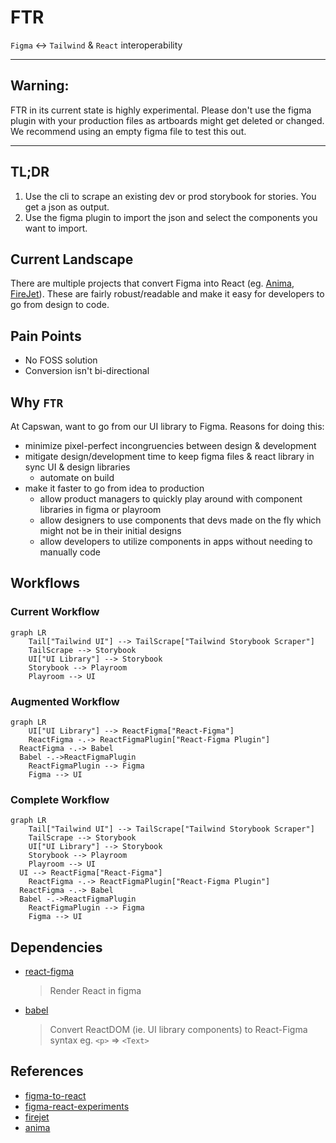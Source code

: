 # FTR

`Figma` <-> `Tailwind` & `React` interoperability

---

## Warning:

FTR in its current state is highly experimental. Please don't use the figma plugin with your production files as artboards might get deleted or changed. We recommend using an empty figma file to test this out.

---

## TL;DR

1. Use the cli to scrape an existing dev or prod storybook for stories. You get a json as output.
2. Use the figma plugin to import the json and select the components you want to import.

## Current Landscape

There are multiple projects that convert Figma into React (eg. [Anima](https://www.animaapp.com/blog/design-to-code/how-to-export-figma-to-react/), [FireJet](https://firejet.io/)). These are fairly robust/readable and make it easy for developers to go from design to code.

## Pain Points

- No FOSS solution
- Conversion isn't bi-directional

## Why `FTR`

At Capswan, want to go from our UI library to Figma. Reasons for doing this:

- minimize pixel-perfect incongruencies between design & development
- mitigate design/development time to keep figma files & react library in sync UI & design libraries
  - automate on build
- make it faster to go from idea to production
  - allow product managers to quickly play around with component libraries in figma or playroom
  - allow designers to use components that devs made on the fly which might not be in their initial designs
  - allow developers to utilize components in apps without needing to manually code

## Workflows

### Current Workflow

```mermaid
graph LR
	Tail["Tailwind UI"] --> TailScrape["Tailwind Storybook Scraper"]
	TailScrape --> Storybook
	UI["UI Library"] --> Storybook
	Storybook --> Playroom
	Playroom --> UI
```

### Augmented Workflow

```mermaid
graph LR
	UI["UI Library"] --> ReactFigma["React-Figma"]
	ReactFigma -.-> ReactFigmaPlugin["React-Figma Plugin"]
  ReactFigma -.-> Babel
  Babel -.->ReactFigmaPlugin
	ReactFigmaPlugin --> Figma
	Figma --> UI
```

### Complete Workflow

```mermaid
graph LR
	Tail["Tailwind UI"] --> TailScrape["Tailwind Storybook Scraper"]
	TailScrape --> Storybook
	UI["UI Library"] --> Storybook
	Storybook --> Playroom
	Playroom --> UI
  UI --> ReactFigma["React-Figma"]
	ReactFigma -.-> ReactFigmaPlugin["React-Figma Plugin"]
  ReactFigma -.-> Babel
  Babel -.->ReactFigmaPlugin
	ReactFigmaPlugin --> Figma
	Figma --> UI
```

## Dependencies

- [react-figma](https://react-figma.dev/)
  > Render React in figma
- [babel](https://babeljs.io/)
  > Convert ReactDOM (ie. UI library components) to React-Figma syntax
  > eg. `<p>` => `<Text>`

## References

- [figma-to-react](https://github.com/kazuyaseki/figma-to-react)
- [figma-react-experiments](https://brikerr.github.io/figma-react-experiments/)
- [firejet](https://firejet.io/)
- [anima](https://www.animaapp.com/)

